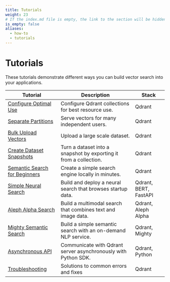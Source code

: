 ```yaml
---
title: Tutorials
weight: 23
# If the index.md file is empty, the link to the section will be hidden from the sidebar
is_empty: false
aliases:
  - how-to
  - tutorials
---
```


# Tutorials 

These tutorials demonstrate different ways you can build vector search into your applications. 

| Tutorial                                                        | Description                                                       | Stack                |   
|-----------------------------------------------------------------|-------------------------------------------------------------------|----------------------|
| [Configure Optimal Use](../tutorials/optimize/)                 | Configure Qdrant collections for best resource use.               | Qdrant               |  
| [Separate Partitions](../tutorials/multiple-partitions/)        | Serve vectors for many independent users.                         | Qdrant               |   
| [Bulk Upload Vectors](../tutorials/bulk-upload/)                | Upload a large scale dataset.                                     | Qdrant               | 
| [Create Dataset Snapshots](../tutorials/create-snapshot/)       | Turn a dataset into a snapshot by exporting it from a collection. | Qdrant               | 
| [Semantic Search for Beginners](../tutorials/search-beginners/) | Create a simple search engine locally in minutes.                 | Qdrant               | 
| [Simple Neural Search](../tutorials/neural-search/)             | Build and deploy a neural search that browses startup data.       | Qdrant, BERT, FastAPI | 
| [Aleph Alpha Search](../tutorials/aleph-alpha-search/)          | Build a multimodal search that combines text and image data.      | Qdrant, Aleph Alpha  | 
| [Mighty Semantic Search](../tutorials/mighty/)                  | Build a simple semantic search with an on-demand NLP service.     | Qdrant, Mighty       | 
| [Asynchronous API](../tutorials/async-api/)                     | Communicate with Qdrant server asynchronously with Python SDK.    | Qdrant, Python       |
| [Troubleshooting](../tutorials/common-errors/)       | Solutions to common errors and fixes                      | Qdrant               |  


